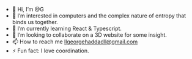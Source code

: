 - 👋 Hi, I’m @G
- 👀 I’m interested in computers and the complex nature of entropy that binds us together.
- 🌱 I’m currently learning React & Typescript.
- 💞️ I’m looking to collaborate on a 3D website for some insight.
- 📫 How to reach me llgeorgehaddadll@gmail.com
- ⚡ Fun fact: I love coordination.
